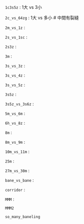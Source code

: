`1c3s5z` : 1大 vs 3小

`2c_vs_64zg` : 1大 vs 多小  # 中間有裂縫

`2m_vs_1z` : 

`2s_vs_1sc` : 

`2s3z` : 

`3m` : 

`3s_vs_3z` : 

`3s_vs_4z` : 

`3s_vs_5z` : 

`3s5z` : 

`3s5z_vs_3s6z` : 

`5m_vs_6m` : 

`6h_vs_8z` : 

`8m` : 

`8m_vs_9m` : 

`10m_vs_11m` : 

`25m` : 

`27m_vs_30m` : 

`bane_vs_bane` : 

`corridor` : 

`MMM` : 

`MMM2`

`so_many_baneling`

